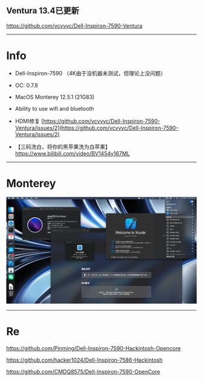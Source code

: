 ## Ventura 13.4已更新

https://github.com/vcvvvc/Dell-Inspiron-7590-Ventura

---

# Info

- Dell-Inspiron-7590 （4K由于没机器未测试，但理论上没问题）

- OC: 0.7.8
 
- MacOS Monterey 12.5.1 (21G83)
 
- Ability to use wifi and bluetooth

 - HDMI修复 [https://github.com/vcvvvc/Dell-Inspiron-7590-Ventura/issues/2](https://github.com/vcvvvc/Dell-Inspiron-7590-Ventura/issues/2) 
 
 - 【三码洗白，将你的黑苹果洗为白苹果】 https://www.bilibili.com/video/BV1454y167ML
  
---

# Monterey

![Monterey](img/Monterey-Desktop.png)

---

# Re

https://github.com/Pinming/Dell-Inspiron-7590-Hackintosh-Opencore

https://github.com/hacker1024/Dell-Inspiron-7586-Hackintosh

https://github.com/CMDQ8575/Dell-Inspiron-7590-OpenCore
